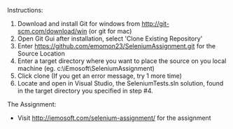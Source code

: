 Instructions:

1. Download and install Git for windows from http://git-scm.com/download/win (or git for mac)
2. Open Git Gui after installation, select 'Clone Existing Repository'
3. Enter https://github.com/emomon23/SeleniumAssignment.git for the Source Location
4. Enter a target directory where you want to place the source on you local machine (eg. c:\iEmosoft\SeleniumAssignment)
5. Click clone (If you get an error message, try 1 more time)
6. Locate and open in Visual Studio, the SeleniumTests.sln solution, found in the target directory you specified in step #4.  

The Assignment: 
   - Visit http://iemosoft.com/selenium-assignment/ for the assignment
